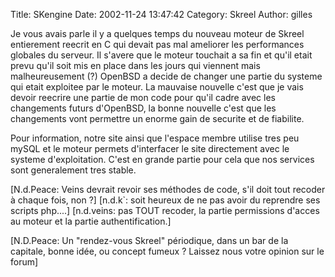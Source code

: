 Title: SKengine
Date: 2002-11-24 13:47:42
Category: Skreel
Author: gilles

Je vous avais parle il y a quelques temps du nouveau moteur de Skreel entierement reecrit en C qui devait pas mal ameliorer les performances globales du serveur.
Il s'avere que le moteur touchait a sa fin et qu'il etait prevu qu'il soit mis en place dans les jours qui viennent mais malheureusement (?) OpenBSD a decide de changer une partie du systeme qui etait exploitee par le moteur. La mauvaise nouvelle c'est que je vais devoir reecrire une partie de mon code pour qu'il cadre avec les changements futurs d'OpenBSD, la bonne nouvelle c'est que les changements vont permettre un enorme gain de securite et de fiabilite.

Pour information, notre site ainsi que l'espace membre utilise tres peu mySQL et le moteur permets d'interfacer le site directement avec le systeme d'exploitation. C'est en grande partie pour cela que nos services sont generalement tres stable.

[N.d.Peace: Veins devrait revoir ses méthodes de code, s'il doit tout recoder à chaque fois, non ?]
[n.d.k`: soit heureux de ne pas avoir du reprendre ses scripts php....]
[n.d.veins: pas TOUT recoder, la partie permissions d'acces au moteur et la partie authentification.]

[N.D.Peace: Un "rendez-vous Skreel" périodique, dans un bar de la capitale, bonne idée, ou concept fumeux ? Laissez nous votre opinion sur le forum]